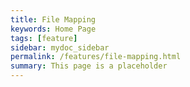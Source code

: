 ```yaml
---
title: File Mapping
keywords: Home Page
tags: [feature]
sidebar: mydoc_sidebar
permalink: /features/file-mapping.html
summary: This page is a placeholder  
---
```


